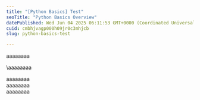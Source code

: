 ```yaml
---
title: "[Python Basics] Test"
seoTitle: "Python Basics Overview"
datePublished: Wed Jun 04 2025 06:11:53 GMT+0000 (Coordinated Universal Time)
cuid: cmbhjvagp000h09jr0c3mhjcb
slug: python-basics-test

---
```


aaaaaaaa

\\aaaaaaaa

aaaaaaaa  
aaaaaaaa  
aaaaaaaa